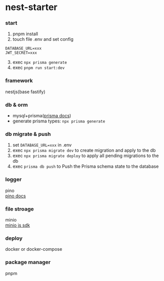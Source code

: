 # nest-starter

### start
1. pnpm install
2. touch file .env and set config
```shell
DATABASE_URL=xxx
JWT_SECRET=xxx
```
3. exec `npx prisma generate`
4. exec `pnpm run start:dev`


### framework
nestjs(base fastify)<br>

### db & orm
- mysql+prisma([prisma docs](https://www.prisma.io/docs/orm))
- generate prisma types: `npx prisma generate`


### db migrate & push
1. set `DATABASE_URL=xxx` in .env
2. exec `npx prisma migrate dev` to create migration and apply to the db
2. exec `npx prisma migrate deploy` to apply all pending migrations to the db
4. exec `prisma db push` to Push the Prisma schema state to the database

### logger
pino<br>
[pino docs](https://getpino.io/#/)

### file stroage
minio<br>
[minio js sdk](https://min.io/docs/minio/linux/developers/javascript/API.html)

### deploy
docker or docker-compose

### package manager
pnpm
